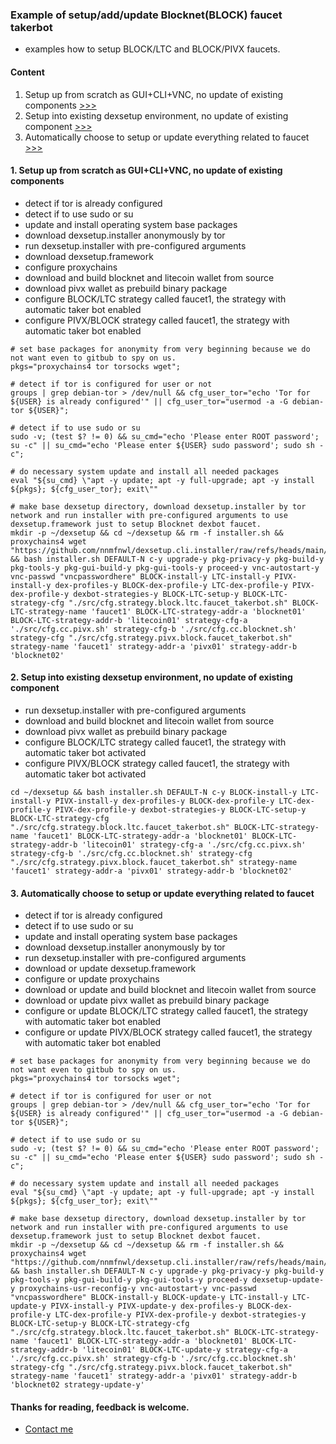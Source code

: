### Example of setup/add/update Blocknet(BLOCK) faucet takerbot
  * examples how to setup BLOCK/LTC and BLOCK/PIVX faucets.

#### Content
  1. Setup up from scratch as GUI+CLI+VNC, no update of existing components [>>>](https://github.com/nnmfnwl/dexsetup.cli.installer/edit/main/doc/blocknet.faucet.takerbot.md#1-setup-up-from-scratch-as-guiclivnc-no-update-of-existing-components)
  2. Setup into existing dexsetup environment, no update of existing component [>>>](https://github.com/nnmfnwl/dexsetup.cli.installer/edit/main/doc/blocknet.faucet.takerbot.md#2-setup-into-existing-dexsetup-environment-no-update-of-existing-component)
  3. Automatically choose to setup or update everything related to faucet [>>>](https://github.com/nnmfnwl/dexsetup.cli.installer/edit/main/doc/blocknet.faucet.takerbot.md#3-automatically-choose-to-setup-or-update-everything-related-to-faucet)

#### 1. Setup up from scratch as GUI+CLI+VNC, no update of existing components
  * detect if tor is already configured
  * detect if to use sudo or su
  * update and install operating system base packages
  * download dexsetup.installer anonymously by tor
  * run dexsetup.installer with pre-configured arguments
  * download dexsetup.framework
  * configure proxychains
  * download and build blocknet and litecoin wallet from source
  * download pivx wallet as prebuild binary package
  * configure BLOCK/LTC strategy called faucet1, the strategy with automatic taker bot enabled
  * configure PIVX/BLOCK strategy called faucet1, the strategy with automatic taker bot enabled
  
```
# set base packages for anonymity from very beginning because we do not want even to gitbub to spy on us.
pkgs="proxychains4 tor torsocks wget";

# detect if tor is configured for user or not
groups | grep debian-tor > /dev/null && cfg_user_tor="echo 'Tor for ${USER} is already configured'" || cfg_user_tor="usermod -a -G debian-tor ${USER}";

# detect if to use sudo or su
sudo -v; (test $? != 0) && su_cmd="echo 'Please enter ROOT password'; su -c" || su_cmd="echo 'Please enter ${USER} sudo password'; sudo sh -c";

# do necessary system update and install all needed packages
eval "${su_cmd} \"apt -y update; apt -y full-upgrade; apt -y install ${pkgs}; ${cfg_user_tor}; exit\""

# make base dexsetup directory, download dexsetup.installer by tor network and run installer with pre-configured arguments to use dexsetup.framework just to setup Blocknet dexbot faucet.
mkdir -p ~/dexsetup && cd ~/dexsetup && rm -f installer.sh && proxychains4 wget "https://github.com/nnmfnwl/dexsetup.cli.installer/raw/refs/heads/main/installer.sh" && bash installer.sh DEFAULT-N c-y upgrade-y pkg-privacy-y pkg-build-y pkg-tools-y pkg-gui-build-y pkg-gui-tools-y proceed-y vnc-autostart-y vnc-passwd "vncpasswordhere" BLOCK-install-y LTC-install-y PIVX-install-y dex-profiles-y BLOCK-dex-profile-y LTC-dex-profile-y PIVX-dex-profile-y dexbot-strategies-y BLOCK-LTC-setup-y BLOCK-LTC-strategy-cfg "./src/cfg.strategy.block.ltc.faucet_takerbot.sh" BLOCK-LTC-strategy-name 'faucet1' BLOCK-LTC-strategy-addr-a 'blocknet01' BLOCK-LTC-strategy-addr-b 'litecoin01' strategy-cfg-a './src/cfg.cc.pivx.sh' strategy-cfg-b './src/cfg.cc.blocknet.sh' strategy-cfg "./src/cfg.strategy.pivx.block.faucet_takerbot.sh" strategy-name 'faucet1' strategy-addr-a 'pivx01' strategy-addr-b 'blocknet02' 
```

#### 2. Setup into existing dexsetup environment, no update of existing component
  * run dexsetup.installer with pre-configured arguments
  * download and build blocknet and litecoin wallet from source
  * download pivx wallet as prebuild binary package
  * configure BLOCK/LTC strategy called faucet1, the strategy with automatic taker bot activated
  * configure PIVX/BLOCK strategy called faucet1, the strategy with automatic taker bot activated
```
cd ~/dexsetup && bash installer.sh DEFAULT-N c-y BLOCK-install-y LTC-install-y PIVX-install-y dex-profiles-y BLOCK-dex-profile-y LTC-dex-profile-y PIVX-dex-profile-y dexbot-strategies-y BLOCK-LTC-setup-y BLOCK-LTC-strategy-cfg "./src/cfg.strategy.block.ltc.faucet_takerbot.sh" BLOCK-LTC-strategy-name 'faucet1' BLOCK-LTC-strategy-addr-a 'blocknet01' BLOCK-LTC-strategy-addr-b 'litecoin01' strategy-cfg-a './src/cfg.cc.pivx.sh' strategy-cfg-b './src/cfg.cc.blocknet.sh' strategy-cfg "./src/cfg.strategy.pivx.block.faucet_takerbot.sh" strategy-name 'faucet1' strategy-addr-a 'pivx01' strategy-addr-b 'blocknet02' 
```

#### 3. Automatically choose to setup or update everything related to faucet
  * detect if tor is already configured
  * detect if to use sudo or su
  * update and install operating system base packages
  * download dexsetup.installer anonymously by tor
  * run dexsetup.installer with pre-configured arguments
  * download or update dexsetup.framework
  * configure or update proxychains
  * download or update and build blocknet and litecoin wallet from source
  * download or update pivx wallet as prebuild binary package
  * configure or update BLOCK/LTC strategy called faucet1, the strategy with automatic taker bot enabled
  * configure or update PIVX/BLOCK strategy called faucet1, the strategy with automatic taker bot enabled
  
```
# set base packages for anonymity from very beginning because we do not want even to gitbub to spy on us.
pkgs="proxychains4 tor torsocks wget";

# detect if tor is configured for user or not
groups | grep debian-tor > /dev/null && cfg_user_tor="echo 'Tor for ${USER} is already configured'" || cfg_user_tor="usermod -a -G debian-tor ${USER}";

# detect if to use sudo or su
sudo -v; (test $? != 0) && su_cmd="echo 'Please enter ROOT password'; su -c" || su_cmd="echo 'Please enter ${USER} sudo password'; sudo sh -c";

# do necessary system update and install all needed packages
eval "${su_cmd} \"apt -y update; apt -y full-upgrade; apt -y install ${pkgs}; ${cfg_user_tor}; exit\""

# make base dexsetup directory, download dexsetup.installer by tor network and run installer with pre-configured arguments to use dexsetup.framework just to setup Blocknet dexbot faucet.
mkdir -p ~/dexsetup && cd ~/dexsetup && rm -f installer.sh && proxychains4 wget "https://github.com/nnmfnwl/dexsetup.cli.installer/raw/refs/heads/main/installer.sh" && bash installer.sh DEFAULT-N c-y upgrade-y pkg-privacy-y pkg-build-y pkg-tools-y pkg-gui-build-y pkg-gui-tools-y proceed-y dexsetup-update-y proxychains-usr-reconfig-y vnc-autostart-y vnc-passwd "vncpasswordhere" BLOCK-install-y BLOCK-update-y LTC-install-y LTC-update-y PIVX-install-y PIVX-update-y dex-profiles-y BLOCK-dex-profile-y LTC-dex-profile-y PIVX-dex-profile-y dexbot-strategies-y BLOCK-LTC-setup-y BLOCK-LTC-strategy-cfg "./src/cfg.strategy.block.ltc.faucet_takerbot.sh" BLOCK-LTC-strategy-name 'faucet1' BLOCK-LTC-strategy-addr-a 'blocknet01' BLOCK-LTC-strategy-addr-b 'litecoin01' BLOCK-LTC-update-y strategy-cfg-a './src/cfg.cc.pivx.sh' strategy-cfg-b './src/cfg.cc.blocknet.sh' strategy-cfg "./src/cfg.strategy.pivx.block.faucet_takerbot.sh" strategy-name 'faucet1' strategy-addr-a 'pivx01' strategy-addr-b 'blocknet02 strategy-update-y' 
```

#### Thanks for reading, feedback is welcome.
  * [Contact me](https://github.com/nnmfnwl/dexsetup.cli.installer#8-contact-me)
